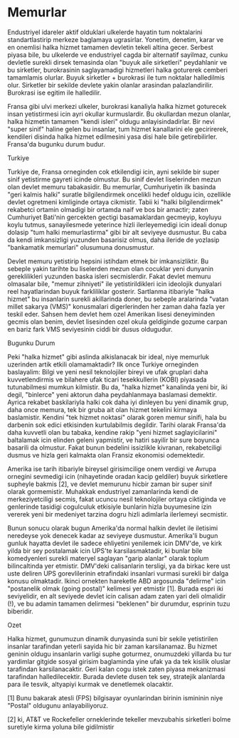 # Memurlar

Endustriyel idareler aktif olduklari ulkelerde hayatin tum noktalarini standartlastirip merkeze baglamaya ugrasirlar. Yonetim, denetim, karar ve en onemlisi halka hizmet tamamen devletin tekeli altina gecer. Serbest piyasa bile, bu ulkelerde ve endustriyel cagda bir alternatif sayilmaz, cunku devletle surekli dirsek temasinda olan "buyuk aile sirketleri" peydahlanir ve bu sirketler, burokrasinin saglayamadigi hizmetleri halka goturerek cemberi tamamlamis olurlar. Buyuk sirketler + burokrasi ile tum noktalar halledilmis olur. Sirketler bir sekilde devlete yakin olanlar arasindan palazlandirilir. Burokrasi ise egitim ile halledilir.

Fransa gibi ulvi merkezi ulkeler, burokrasi kanaliyla halka hizmet goturecek insan yetistirmesi icin ayri okullar kurmuslardir. Bu okullardan mezun olanlar, halka hizmetin tamamen "kendi isleri" oldugu anlayisindadirlar. Bir nevi "super sinif" haline gelen bu insanlar, tum hizmet kanallarini ele gecirirerek, kendileri disinda halka hizmet edilmesini yasa disi hale bile getirebilirler. Fransa'da bugunku durum budur.

Turkiye

Turkiye de, Fransa orneginden cok etkilendigi icin, ayni sekilde bir super sinif yetistirme gayreti icinde olmustur. Bu sinif devlet liselerinden mezun olan devlet memuru tabakasidir. Bu memurlar, Cumhuriyetin ilk basinda "geri kalmis halki" suratle bilgilendirmek oncelikli hedef oldugu icin, ozellikle devlet ogretmeni kimliginde ortaya cikmistir. Tabii ki "halki bilgilendirmek" rekabetci ortamin olmadigi bir ortamda naif ve bos bir amactir; zaten Cumhuriyet Bati'nin gercekten gectigi basamaklardan gecmeyip, koyluyu koylu tutmus, sanayilesmede yeterince hizli ilerleyemedigi icin ideali donup dolasip "tum halki memurlastirma" gibi bir alt seviyeye dusmustur. Bu caba da kendi imkansizligi yuzunden basarisiz olmus, daha ileride de yozlasip "bankamatik memurlari" olusumuna donusmustur.

Devlet memuru yetistirip hepsini istihdam etmek bir imkansizliktir. Bu sebeple yakin tarihte bu liselerden mezun olan cocuklar yeni dunyanin gereklilikleri yuzunden baska isleri secmislerdir. Fakat devlet memuru olmasalar bile, "memur zihniyeti" ile yetistirildikleri icin ideolojik dunyalari reel hayatlarindan buyuk farkliliklar gosterir. Sartlanma itibariyle "halka hizmet" bu insanlarin surekli akillarinda doner, bu sebeple aralarinda "vatan millet sakarya (VMS)" konusmalari digerlerinden her zaman daha fazla yer teskil eder. Sahsen hem devlet hem ozel Amerikan lisesi deneyiminden gecmis olan benim, devlet lisesinden ozel okula geldiginde gozume carpan en bariz fark VMS seviyesinin ciddi bir dusus oldugudur.

Bugunku Durum

Peki "halka hizmet" gibi aslinda alkislanacak bir ideal, niye memurluk uzerinden artik etkili olamamaktadir? Ilk once Turkiye orneginden baslayalim: Bilgi ve yeni nesil teknolojiler bireyi ve ufak gruplari daha kuvvetlendirmis ve bilahere ufak ticari tesekkullerin (KOBI) piyasada tutunabilmesi mumkun kilmistir. Bu da, "halka hizmet" kanalinda yeni bir, iki degil, "binlerce" yeni aktorun daha peydahlanmaya baslamasi demektir. Ayrica rekabet baskilariyla halki cok daha iyi dinleyen bu yeni dinamik grup, daha once memura, tek bir gruba ait olan hizmet tekelini kirmaya baslamistir. Kendini "tek hizmet noktasi" olarak goren memur sinifi, hala bu darbenin sok edici etkisinden kurtulabilmis degildir. Tarihi olarak Fransa'da daha kuvvetli olan bu tabaka, kendine rakip "yeni hizmet saglayicilarini" baltalamak icin elinden geleni yapmistir, ve hatiri sayilir bir sure boyunca basarili da olmustur. Fakat bunun bedelini issizlikle kivranan, rekabetciligi dusmus ve hizla geri kalmakta olan Fransiz ekonomisi odemektedir.

Amerika ise tarih itibariyle bireysel girisimcilige onem verdigi ve Avrupa ornegini sevmedigi icin (nihayetinde oradan kacip geldiler) buyuk sirketlere supheyle bakmis [2], ve devlet memurunu hicbir zaman bir super sinif olarak gormemistir. Muhakkak endustriyel zamanlarinda kendi de merkeziyetciligi secmis, fakat ucuncu nesil teknolojiler ortaya ciktiginda ve genlerinde tasidigi cogulculuk etkisiyle bunlarin hizla buyumesine izin vererek yeni bir medeniyet tarzina dogru hizli adimlarla ilerlemeyi secmistir.

Bunun sonucu olarak bugun Amerika'da normal halkin devlet ile iletisimi neredeyse yok denecek kadar az seviyeye dusmustur. Amerika'li bugun gunluk hayatta devlet ile sadece ehliyetini yenilemek icin DMV'de, ve kirk yilda bir sey postalamak icin UPS'te karsilasmaktadir, ki bunlar bile komedyenleri surekli materyel saglayan "garip alanlar" olarak toplum bilincaltinda yer etmistir. DMV'deki calisanlarin tersligi, ya da birkac kere ust uste deliren UPS gorevlilerinin etrafindaki insanlari vurmasi surekli bir dalga konusu olmaktadir. Ikinci ornekten hareketle ABD argosunda "delirme" icin "postanelik olmak (going postal)" kelimesi yer etmistir [1]. Burada espri iki seviyelidir, en alt seviyede devlet icin calisan adam zaten yari deli olmalidir (!), ve bu adamin tamamen delirmesi "beklenen" bir durumdur, esprinin tuzu biberidir.

Ozet

Halka hizmet, gunumuzun dinamik dunyasinda suni bir sekile yetistirilen insanlar tarafindan yeterli sayida hic bir zaman karsilanamaz. Bu hizmet geninin oldugu insanlarin varligi suphe goturmez, onumuzdeki yillarda bu tur yardimlar gitgide sosyal girisim baglaminda yine ufak ya da tek kisilik oluslar tarafindan karsilanacaktir. Geri kalan cogu istek zaten piyasa mekanizmasi tarafindan halledilecektir. Burada devlete dusen tek sey, stratejik alanlarda para ile tesvik, altyapiyi kurmak ve denetlemek olacaktir.

[1] Bunu bakarak atesli (FPS) bilgisayar oyunlarindan birinin ismininin niye "Postal" oldugunu anlayabiliyoruz.

[2] ki, AT&T ve Rockefeller orneklerinde tekeller mevzubahis sirketleri bolme suretiyle kirma yoluna bile gidilmistir




